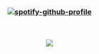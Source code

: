 
<h3 align="center"> 
  
[![spotify-github-profile](https://spotify-github-profile.kittinanx.com/api/view?uid=sg7dlh7096r56eeb4gupeqagk&cover_image=true&theme=default&show_offline=false&background_color=121212&interchange=false)](https://github.com/kittinan/spotify-github-profile)

<br> <p align="center">![](https://komarev.com/ghpvc/?username=Timdraken&label=✦&color=000000)</p>
